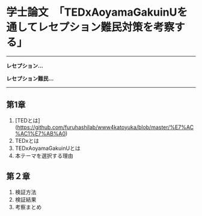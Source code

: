 # 学士論文　「TEDxAoyamaGakuinUを通してレセプション難民対策を考察する」

***
**レセプション...**

**レセプション難民...**

***

## 第1章
1. [TEDとは] (https://github.com/furuhashilab/www4katoyuka/blob/master/%E7%AC%AC1%E7%AB%A0)
2. TEDxとは
3. TEDxAoyamaGakuinUとは
4. 本テーマを選択する理由

## 第２章
1. 検証方法
2. 検証結果
3. 考察まとめ



